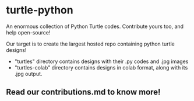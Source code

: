 # turtle-python
An enormous collection of Python Turtle codes. Contribute yours too, and help open-source!

Our target is to create the largest hosted repo containing python turtle designs!

- "turtles" directory contains designs with their .py codes and .jpg images
- "turtles-colab" directory contains designs in colab format, along with its .jpg output.

## Read our contributions.md to know more!
